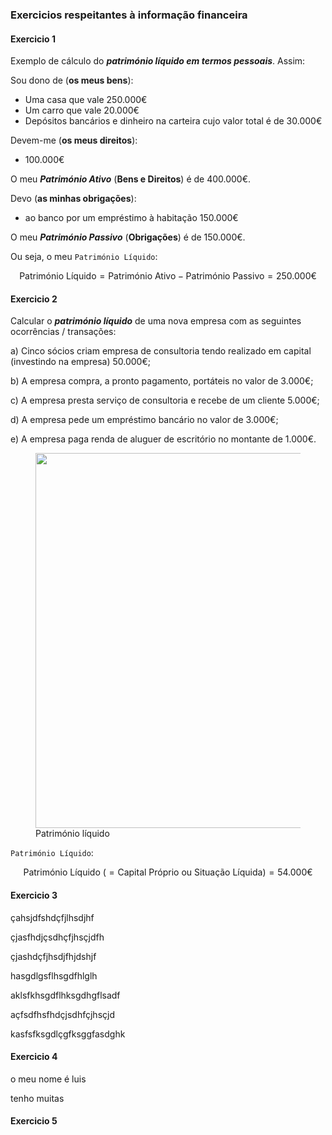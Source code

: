 ### Exercicios respeitantes à informação financeira

#### Exercicio 1

Exemplo de cálculo do ***património líquido em termos pessoais***. Assim:

Sou dono de (**os meus bens**):

  - Uma casa que vale 250.000€
  - Um carro que vale 20.000€
  - Depósitos bancários e dinheiro na carteira cujo valor total é de 30.000€

Devem-me (**os meus direitos**):

  - 100.000€

O meu ***Património Ativo*** (**Bens e Direitos**) é de 400.000€.

Devo (**as minhas obrigações**):

  - ao banco por um empréstimo à habitação 150.000€

O meu ***Património Passivo*** (**Obrigações**) é de 150.000€.

Ou seja, o meu ```Património Líquido```:  

$$ {\text{Património Líquido}}={\text{Património Ativo}-\text{Património Passivo}}=250.000\text{€} $$ 



#### Exercicio 2

Calcular o ***património líquido*** de uma nova empresa com as seguintes ocorrências / transações:

a) Cinco sócios criam empresa de consultoria tendo realizado em capital (investindo na empresa) 50.000€;

b) A empresa compra, a pronto pagamento, portáteis no valor de 3.000€;

c) A empresa presta serviço de consultoria e recebe de um cliente 5.000€;

d) A empresa pede um empréstimo bancário no valor de 3.000€;

e) A empresa paga renda de aluguer de escritório no montante de 1.000€.

<figure markdown>
  <img src="../images/tabela21.png24" width="600">
  <figcaption>Património líquido</figcaption>
</figure>

```Património Líquido```:

$$ {\text{Património Líquido (}}={\text{Capital Próprio ou Situação Líquida)}}=54.000\text{€} $$ 


#### Exercicio 3

çahsjdfshdçfjlhsdjhf

çjasfhdjçsdhçfjhsçjdfh

çjashdçfjhsdjfhjdshjf

hasgdlgsflhsgdfhlglh

aklsfkhsgdflhksgdhgflsadf

açfsdfhsfhdçjsdhfçjhsçjd

kasfsfksgdlçgfksggfasdghk


#### Exercicio 4

o meu nome é luis

tenho muitas

#### Exercicio 5

